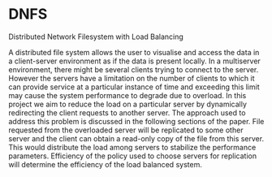 # DNFS
Distributed Network Filesystem with Load Balancing

A distributed file system allows the user to visualise and access the data in a client-server environment as if the data is present locally. In a multiserver environment, there might be several clients trying to connect to the server. However the servers have a limitation on the number of clients to which it can provide service at a particular instance of time and exceeding this limit may cause the system performance to degrade due to overload. In this project we aim to reduce the load on a particular server by dynamically redirecting the client requests to another server. The approach used to address this problem is discussed in the following sections of the paper. File requested from the overloaded server will be replicated to some other server and the client can obtain a read-only copy of the file from this server. This would distribute the load among servers to stabilize the performance parameters. Efficiency of the policy used to choose servers for replication will determine the efficiency of the load balanced system.

